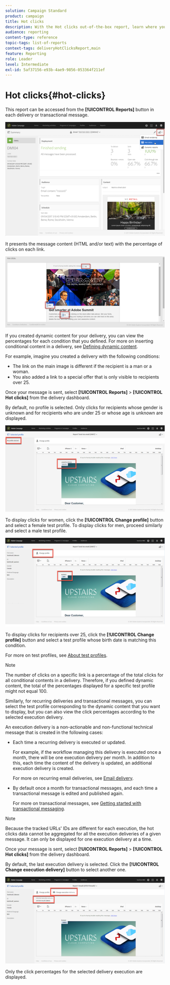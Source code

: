 ```yaml
---
solution: Campaign Standard
product: campaign
title: Hot clicks
description: With the Hot clicks out-of-the-box report, learn where your customer clicked on your delivery.
audience: reporting
content-type: reference
topic-tags: list-of-reports
context-tags: deliveryHotClicksReport,main
feature: Reporting
role: Leader
level: Intermediate
exl-id: 5af37156-e93b-4ae9-9856-053364f211ef
---
```

# Hot clicks{#hot-clicks}

This report can be accessed from the **[!UICONTROL Reports]** button in each delivery or transactional message.

![](assets/delivery_reports_hot-clicks_4.png)

It presents the message content (HTML and/or text) with the percentage of clicks on each link.

![](assets/delivery_reports_10.png)

If you created dynamic content for your delivery, you can view the percentages for each condition that you defined. For more on inserting conditional content in a delivery, see [Defining dynamic content](../../designing/using/personalization.md#defining-dynamic-content-in-an-email).

For example, imagine you created a delivery with the following conditions:

* The link on the main image is different if the recipient is a man or a woman.
* You also added a link to a special offer that is only visible to recipients over 25.

Once your message is sent, select **[!UICONTROL Reports]** > **[!UICONTROL Hot clicks]** from the delivery dashboard.

By default, no profile is selected. Only clicks for recipients whose gender is unknown and for recipients who are under 25 or whose age is unknown are displayed.

![](assets/delivery_reports_hot-clicks_1.png)

To display clicks for women, click the **[!UICONTROL Change profile]** button and select a female test profile. To display clicks for men, proceed similarly and select a male test profile.

![](assets/delivery_reports_hot-clicks_2.png)

To display clicks for recipients over 25, click the **[!UICONTROL Change profile]** button and select a test profile whose birth date is matching this condition.

For more on test profiles, see [About test profiles](../../audiences/using/managing-test-profiles.md).

>[!NOTE]
>
>The number of clicks on a specific link is a percentage of the total clicks for all conditional contents in a delivery. Therefore, if you defined dynamic content, the total of the percentages displayed for a specific test profile might not equal 100.

Similarly, for recurring deliveries and transactional messages, you can select the test profile corresponding to the dynamic content that you want to display, but you can also view the click percentages according to the selected execution delivery.

An execution delivery is a non-actionable and non-functional technical message that is created in the following cases:

* Each time a recurring delivery is executed or updated.

  For example, if the workflow managing this delivery is executed once a month, there will be one execution delivery per month. In addition to this, each time the content of the delivery is updated, an additional execution delivery is created.

  For more on recurring email deliveries, see [Email delivery](../../automating/using/email-delivery.md).

* By default once a month for transactional messages, and each time a transactional message is edited and published again.

  For more on transactional messages, see [Getting started with transactional messaging](../../channels/using/getting-started-with-transactional-msg.md).

>[!NOTE]
>
>Because the tracked URLs' IDs are different for each execution, the hot clicks data cannot be aggregated for all the execution deliveries of a given message. It can only be displayed for one execution delivery at a time.

Once your message is sent, select **[!UICONTROL Reports]** > **[!UICONTROL Hot clicks]** from the delivery dashboard.

By default, the last execution delivery is selected. Click the **[!UICONTROL Change execution delivery]** button to select another one.

![](assets/delivery_reports_hot-clicks_3.png)

Only the click percentages for the selected delivery execution are displayed.
